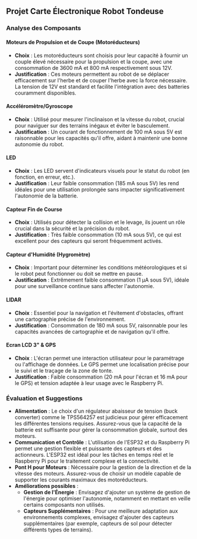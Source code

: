 ## Projet Carte Électronique Robot Tondeuse

### Analyse des Composants

#### Moteurs de Propulsion et de Coupe (Motoréducteurs)
- **Choix** : Les motoréducteurs sont choisis pour leur capacité à fournir un couple élevé nécessaire pour la propulsion et la coupe, avec une consommation de 3600 mA et 800 mA respectivement sous 12V.
- **Justification** : Ces moteurs permettent au robot de se déplacer efficacement sur l'herbe et de couper l'herbe avec la force nécessaire. La tension de 12V est standard et facilite l'intégration avec des batteries couramment disponibles.

#### Accéléromètre/Gyroscope
- **Choix** : Utilisé pour mesurer l'inclinaison et la vitesse du robot, crucial pour naviguer sur des terrains inégaux et éviter le basculement.
- **Justification** : Un courant de fonctionnement de 100 mA sous 5V est raisonnable pour les capacités qu'il offre, aidant à maintenir une bonne autonomie du robot.

#### LED
- **Choix** : Les LED servent d'indicateurs visuels pour le statut du robot (en fonction, en erreur, etc.).
- **Justification** : Leur faible consommation (185 mA sous 5V) les rend idéales pour une utilisation prolongée sans impacter significativement l'autonomie de la batterie.

#### Capteur Fin de Course
- **Choix** : Utilisés pour détecter la collision et le levage, ils jouent un rôle crucial dans la sécurité et la précision du robot.
- **Justification** : Très faible consommation (10 mA sous 5V), ce qui est excellent pour des capteurs qui seront fréquemment activés.

#### Capteur d'Humidité (Hygromètre)
- **Choix** : Important pour déterminer les conditions météorologiques et si le robot peut fonctionner ou doit se mettre en pause.
- **Justification** : Extrêmement faible consommation (1 µA sous 5V), idéale pour une surveillance continue sans affecter l'autonomie.

#### LIDAR
- **Choix** : Essentiel pour la navigation et l'évitement d'obstacles, offrant une cartographie précise de l'environnement.
- **Justification** : Consommation de 180 mA sous 5V, raisonnable pour les capacités avancées de cartographie et de navigation qu'il offre.

#### Ecran LCD 3" & GPS
- **Choix** : L'écran permet une interaction utilisateur pour le paramétrage ou l'affichage de données. Le GPS permet une localisation précise pour le suivi et le traçage de la zone de tonte.
- **Justification** : Faible consommation (20 mA pour l'écran et 16 mA pour le GPS) et tension adaptée à leur usage avec le Raspberry Pi.

### Évaluation et Suggestions

- **Alimentation** : Le choix d'un régulateur abaisseur de tension (buck converter) comme le TPS564257 est judicieux pour gérer efficacement les différentes tensions requises. Assurez-vous que la capacité de la batterie est suffisante pour gérer la consommation globale, surtout des moteurs.
- **Communication et Contrôle** : L'utilisation de l'ESP32 et du Raspberry Pi permet une gestion flexible et puissante des capteurs et des actionneurs. L'ESP32 est idéal pour les tâches en temps réel et le Raspberry Pi pour le traitement complexe et la connectivité.
- **Pont H pour Moteurs** : Nécessaire pour la gestion de la direction et de la vitesse des moteurs. Assurez-vous de choisir un modèle capable de supporter les courants maximaux des motoréducteurs.
- **Améliorations possibles** :
  - **Gestion de l'Énergie** : Envisagez d'ajouter un système de gestion de l'énergie pour optimiser l'autonomie, notamment en mettant en veille certains composants non utilisés.
  - **Capteurs Supplémentaires** : Pour une meilleure adaptation aux environnements complexes, envisagez d'ajouter des capteurs supplémentaires (par exemple, capteurs de sol pour détecter différents types de terrains).
